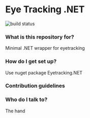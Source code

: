 # Eye Tracking .NET #

![build status](https://danielsa.visualstudio.com/Eyetracking.NET/_apis/build/status/Eyetracking.NET-CI)

### What is this repository for? ###

Minimal .NET wrapper for eyetracking

### How do I get set up? ###

Use nuget package Eyetracking.NET

### Contribution guidelines ###

### Who do I talk to? ###

The hand